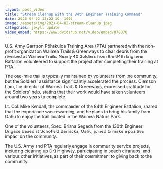 ```yaml
---
layout: post_video
title: "Stream Cleanup with the 84th Engineer Training Command"
date: 2023-04-02 13:22:19 -1000
image: /assets/img/2023-04-02-stream-cleanup.jpeg
categories: jekyll update
video_embed: https://www.dvidshub.net/video/embed/878378
---
```


U.S. Army Garrison Pōhakuloa Training Area (PTA) partnered with the non-profit organization Waimea Trails & Greenways to clear debris from the riverbed at Waimea Trails. Nearly 40 Soldiers from the 84th Engineer Battalion volunteered to support the project after completing their training at PTA.

The one-mile trail is typically maintained by volunteers from the community, but the Soldiers' assistance significantly accelerated the process. Clemson Lam, the director of Waimea Trails & Greenways, expressed gratitude for the Soldiers' help, stating that their work would have taken volunteers around two years to complete.

Lt. Col. Mike Kendall, the commander of the 84th Engineer Battalion, shared that the experience was rewarding, and he plans to bring his family from Oahu to enjoy the trail located in the Waimea Nature Park.

One of the volunteers, Spec. Briana Segeda from the 130th Engineer Brigade based at Schofield Barracks, Oahu, joined to make a positive impact on the community.

The U.S. Army and PTA regularly engage in community service projects, including cleaning up DKI Highway, participating in beach cleanups, and various other initiatives, as part of their commitment to giving back to the community.
